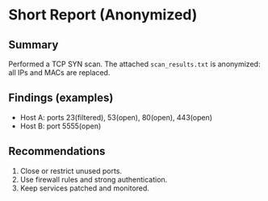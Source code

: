 # Short Report (Anonymized)

## Summary
Performed a TCP SYN scan. The attached `scan_results.txt` is anonymized: all IPs and MACs are replaced.

## Findings (examples)
- Host A: ports 23(filtered), 53(open), 80(open), 443(open)
- Host B: port 5555(open)

## Recommendations
1. Close or restrict unused ports.
2. Use firewall rules and strong authentication.
3. Keep services patched and monitored.
